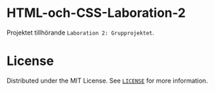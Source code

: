 # HTML-och-CSS-Laboration-2

Projektet tillhörande `Laboration 2: Grupprojektet`.



# License

Distributed under the MIT License. See [`LICENSE`](LICENSE) for more information.


